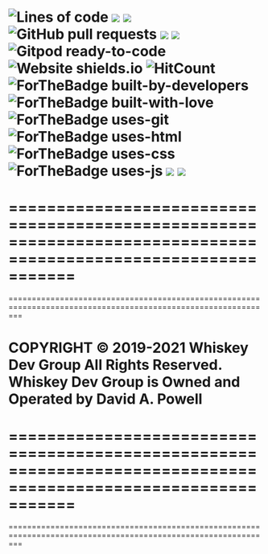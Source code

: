 
![Lines of code](https://img.shields.io/tokei/lines/github/davids-tips/davids-tips.github.io) 
![](https://img.shields.io/github/last-commit/davids-tips/davids-tips.github.io)
![](https://img.shields.io/github/repo-size/davids-tips/davids-tips.github.io)
![GitHub pull requests](https://img.shields.io/github/issues-pr/davids-tips/davids-tips.github.io) 
![](https://img.shields.io/github/issues-raw/davids-tips/Davids-tips.github.io)
![](https://img.shields.io/github/issues-pr-closed/davids-tips/davids-tips.github.io)
![Gitpod ready-to-code](https://img.shields.io/badge/Gitpod-ready--to--code-blue?logo=gitpod)
![Website shields.io](https://img.shields.io/website-up-down-green-red/http/shields.io.svg)
![HitCount](http://hits.dwyl.com/davids-tips/davids-tips.github.io.svg)
![ForTheBadge built-by-developers](http://ForTheBadge.com/images/badges/built-by-developers.svg)
![ForTheBadge built-with-love](http://ForTheBadge.com/images/badges/built-with-love.svg)
![ForTheBadge uses-git](http://ForTheBadge.com/images/badges/uses-git.svg)
![ForTheBadge uses-html](http://ForTheBadge.com/images/badges/uses-html.svg)
![ForTheBadge uses-css](http://ForTheBadge.com/images/badges/uses-css.svg)
![ForTheBadge uses-js](http://ForTheBadge.com/images/badges/uses-js.svg)
![](https://davids-tips.github.io/images/pro1.gif)
![](https://davids-tips.github.io/hacker.png)
===============================================================================================================
===============================================================================================================
===============================================================================================================
===============================================================================================================

COPYRIGHT © 2019-2021 Whiskey Dev Group All Rights Reserved.
  Whiskey Dev Group is Owned and Operated by David A. Powell
===============================================================================================================
===============================================================================================================
===============================================================================================================
===============================================================================================================
